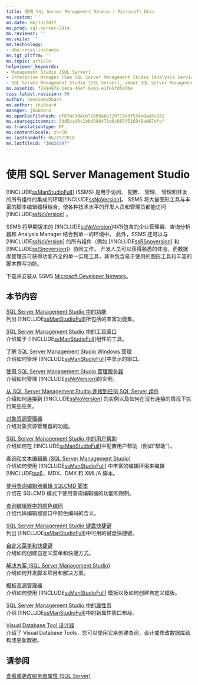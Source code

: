 ```yaml
---
title: 使用 SQL Server Management Studio | Microsoft Docs
ms.custom: ''
ms.date: 06/13/2017
ms.prod: sql-server-2014
ms.reviewer: ''
ms.suite: ''
ms.technology:
- dbe-cross-instance
ms.tgt_pltfrm: ''
ms.topic: article
helpviewer_keywords:
- Management Studio [SQL Server]
- Enterprise Manager (See SQL Server Management Studio [Analysis Services])
- SQL Server Management Studio [SQL Server], about SQL Server Management Studio
ms.assetid: f289e978-14ca-46ef-9e61-e1fe5fd593be
caps.latest.revision: 50
author: JennieHubbard
ms.author: jhubbard
manager: jhubbard
ms.openlocfilehash: df674c3d4cb72bb9a6e320719e97534a0aa5c931
ms.sourcegitcommit: 5dd5cad0c1bbd308471d6c885f516948ad67dfcf
ms.translationtype: MT
ms.contentlocale: zh-CN
ms.lasthandoff: 06/19/2018
ms.locfileid: "36026597"
---
```

# <a name="use-sql-server-management-studio"></a>使用 SQL Server Management Studio
  [!INCLUDE[ssManStudioFull](../includes/ssmanstudiofull-md.md)] (SSMS) 是用于访问、 配置、 管理、 管理和开发的所有组件的集成的环境[!INCLUDE[ssNoVersion](../includes/ssnoversion-md.md)]。 SSMS 将大量图形工具与丰富的脚本编辑器相结合，使各种技术水平的开发人员和管理员都能访问 [!INCLUDE[ssNoVersion](../includes/ssnoversion-md.md)] 。  
  
 SSMS 将早期版本的 [!INCLUDE[ssNoVersion](../includes/ssnoversion-md.md)]中所包含的企业管理器、查询分析器和 Analysis Manager 结合到单一的环境中。 此外，SSMS 还可以与 [!INCLUDE[ssNoVersion](../includes/ssnoversion-md.md)] 的所有组件（例如 [!INCLUDE[ssRSnoversion](../includes/ssrsnoversion-md.md)] 和 [!INCLUDE[ssISnoversion](../includes/ssisnoversion-md.md)]）协同工作。 开发人员可以获得熟悉的体验，而数据库管理员可获得功能齐全的单一实用工具，其中包含易于使用的图形工具和丰富的脚本撰写功能。  
  
 下载并安装从 SSMS [Microsoft Developer Network](http://msdn.microsoft.com/library/dn434042.aspx)。  
  
## <a name="in-this-section"></a>本节内容  
 [SQL Server Management Studio 中的功能](features-in-sql-server-management-studio.md)  
 列出 [!INCLUDE[ssManStudioFull](../includes/ssmanstudiofull-md.md)]所包括的丰富功能集。  
  
 [SQL Server Management Studio 中的工具窗口](../ssms/tool-windows-in-sql-server-management-studio.md)  
 介绍属于 [!INCLUDE[ssManStudioFull](../includes/ssmanstudiofull-md.md)]组件的工具。  
  
 [了解 SQL Server Management Studio Windows 管理](../ssms/understand-sql-server-management-studio-windows-management.md)  
 介绍如何管理 [!INCLUDE[ssManStudioFull](../includes/ssmanstudiofull-md.md)]中显示的窗口。  
  
 [使用 SQL Server Management Studio 管理服务器](../ssms/administer-servers-with-sql-server-management-studio.md)  
 介绍如何管理 [!INCLUDE[ssNoVersion](../includes/ssnoversion-md.md)]的实例。  
  
 [从 SQL Server Management Studio 连接到任何 SQL Server 组件](../ssms/f1-help/connect-to-any-sql-server-component-from-sql-server-management-studio.md)  
 介绍如何连接到 [!INCLUDE[ssNoVersion](../includes/ssnoversion-md.md)] 的实例以及如何在没有连接的情况下执行某些任务。  
  
 [对象资源管理器](../ssms/object/object-explorer.md)  
 介绍对象资源管理器的功能。  
  
 [SQL Server Management Studio 中的用户帮助](../ssms/user-assistance-in-sql-server-management-studio.md)  
 介绍如何在 [!INCLUDE[ssManStudioFull](../includes/ssmanstudiofull-md.md)]中配置用户帮助（例如“帮助”）。  
  
 [查询和文本编辑器 (SQL Server Management Studio)](../relational-databases/scripting/query-and-text-editors-sql-server-management-studio.md)  
 介绍如何使用 [!INCLUDE[ssManStudioFull](../includes/ssmanstudiofull-md.md)] 中丰富的编辑环境来编辑 [!INCLUDE[tsql](../includes/tsql-md.md)]、MDX、DMX 和 XML/A 脚本。  
  
 [使用查询编辑器编辑 SQLCMD 脚本](../relational-databases/scripting/edit-sqlcmd-scripts-with-query-editor.md)  
 介绍在 SQLCMD 模式下使用查询编辑器的功能和限制。  
  
 [查询编辑器中的颜色编码](../relational-databases/scripting/color-coding-in-query-editors.md)  
 介绍代码编辑器窗口中颜色编码的含义。  
  
 [SQL Server Management Studio 键盘快捷键](../ssms/sql-server-management-studio-keyboard-shortcuts.md)  
 列出 [!INCLUDE[ssManStudioFull](../includes/ssmanstudiofull-md.md)]中可用的键盘快捷键。  
  
 [自定义菜单和快捷键](../ssms/customize-menus-and-shortcut-keys.md)  
 介绍如何创建自定义菜单和快捷方式。  
  
 [解决方案 (SQL Server Management Studio)](../ssms/solution/solutions-sql-server-management-studio.md)  
 介绍如何开发脚本项目和解决方案。  
  
 [模板资源管理器](../ssms/template/template-explorer.md)  
 介绍如何使用 [!INCLUDE[ssManStudioFull](../includes/ssmanstudiofull-md.md)] 模板以及如何创建自定义模板。  
  
 [SQL Server Management Studio 中的属性页](../ssms/property-pages-in-sql-server-management-studio.md)  
 介绍 [!INCLUDE[ssManStudioFull](../includes/ssmanstudiofull-md.md)]中的新属性窗口布局。  
  
 [Visual Database Tool 设计器](../ssms/visual-db-tools/visual-database-tool-designers.md)  
 介绍了 Visual Database Tools，您可以使用它来创建查询，设计或修改数据库结构或更新数据。  
  
## <a name="see-also"></a>请参阅  
 [查看或更改服务器属性 (SQL Server)](configure-windows/view-or-change-server-properties-sql-server.md)  
  
  
